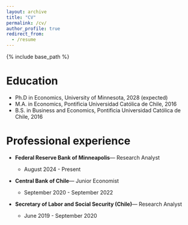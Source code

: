 ```yaml
---
layout: archive
title: "CV"
permalink: /cv/
author_profile: true
redirect_from:
  - /resume
---
```


{% include base_path %}

Education
======
* Ph.D in Economics, University of Minnesota, 2028 (expected)
* M.A. in Economics, Pontificia Universidad Católica de Chile, 2016
* B.S. in Business and Economics, Pontificia Universidad Católica de Chile, 2016

Professional experience
======
* **Federal Reserve Bank of Minneapolis**— Research Analyst
  * August 2024 - Present

* **Central Bank of Chile**— Junior Economist
  * September 2020 - September 2022

* **Secretary of Labor and Social Security (Chile)**— Research Analyst
  * June 2019 - September 2020
  
